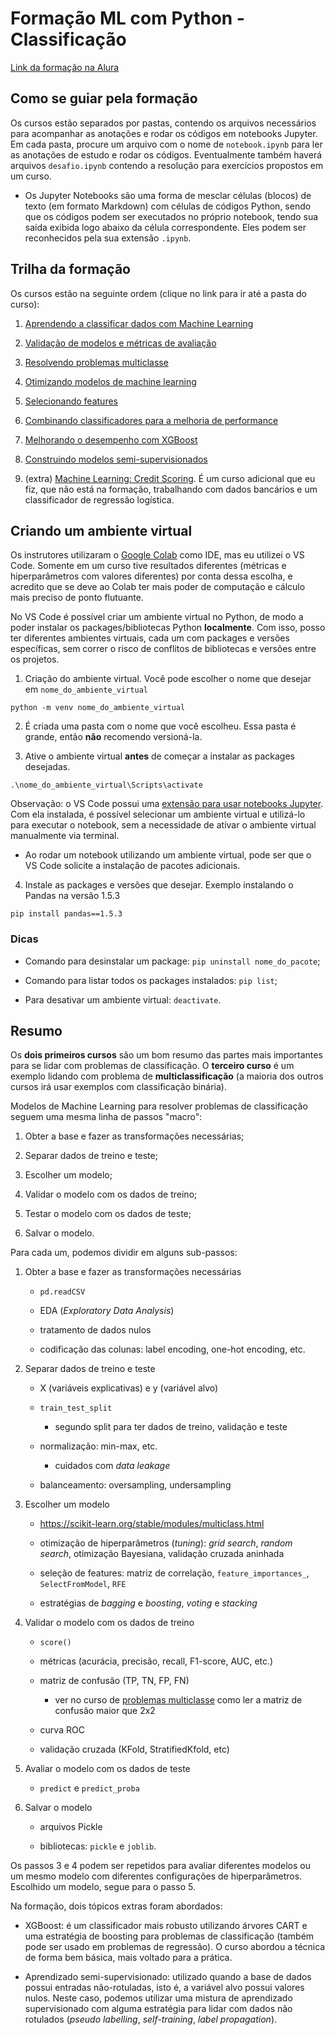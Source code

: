 # Formação ML com Python - Classificação

[Link da formação na Alura](https://cursos.alura.com.br/formacao-machine-learning-python-classificacao)

## Como se guiar pela formação

Os cursos estão separados por pastas, contendo os arquivos necessários para acompanhar as anotações e rodar os códigos em notebooks Jupyter. Em cada pasta, procure um arquivo com o nome de `notebook.ipynb` para ler as anotações de estudo e rodar os códigos. Eventualmente também haverá arquivos `desafio.ipynb` contendo a resolução para exercícios propostos em um curso.

- Os Jupyter Notebooks são uma forma de mesclar células (blocos) de texto (em formato Markdown) com células de códigos Python, sendo que os códigos podem ser executados no próprio notebook, tendo sua saída exibida logo abaixo da célula correspondente. Eles podem ser reconhecidos pela sua extensão `.ipynb`.

## Trilha da formação

Os cursos estão na seguinte ordem (clique no link para ir até a pasta do curso):

1. [Aprendendo a classificar dados com Machine Learning](/introducao-classificacao/)

2. [Validação de modelos e métricas de avaliação](/validacao-e-metricas/)

3. [Resolvendo problemas multiclasse](/classificacao-multiclasse/)

4. [Otimizando modelos de machine learning](/otimizacao-modelos/)

5. [Selecionando features](/selecao-features/)

6. [Combinando classificadores para a melhoria de performance](/bagging-boosting/)

7. [Melhorando o desempenho com XGBoost](/XGBoost/)

8. [Construindo modelos semi-supervisionados](/aprendizado-semisupervisionado/)

9. (extra) [Machine Learning: Credit Scoring](/credit_scoring/). É um curso adicional que eu fiz, que não está na formação, trabalhando com dados bancários e um classificador de regressão logística.

## Criando um ambiente virtual

Os instrutores utilizaram o [Google Colab](https://colab.research.google.com) como IDE, mas eu utilizei o VS Code. Somente em um curso tive resultados diferentes (métricas e hiperparâmetros com valores diferentes) por conta dessa escolha, e acredito que se deve ao Colab ter mais poder de computação e cálculo mais preciso de ponto flutuante.

No VS Code é possível criar um ambiente virtual no Python, de modo a poder instalar os packages/bibliotecas Python **localmente**. Com isso, posso ter diferentes ambientes virtuais, cada um com packages e versões específicas, sem correr o risco de conflitos de bibliotecas e versões entre os projetos.

1. Criação do ambiente virtual. Você pode escolher o nome que desejar em `nome_do_ambiente_virtual`

```
python -m venv nome_do_ambiente_virtual
```

2. É criada uma pasta com o nome que você escolheu. Essa pasta é grande, então **não** recomendo versioná-la.

3. Ative o ambiente virtual **antes** de começar a instalar as packages desejadas.

```
.\nome_do_ambiente_virtual\Scripts\activate
```

Observação: o VS Code possui uma [extensão para usar notebooks Jupyter](https://marketplace.visualstudio.com/items?itemName=ms-toolsai.jupyter). Com ela instalada, é possível selecionar um ambiente virtual e utilizá-lo para executar o notebook, sem a necessidade de ativar o ambiente virtual manualmente via terminal.

- Ao rodar um notebook utilizando um ambiente virtual, pode ser que o VS Code solicite a instalação de pacotes adicionais.

4. Instale as packages e versões que desejar. Exemplo instalando o Pandas na versão 1.5.3

```
pip install pandas==1.5.3
```

### Dicas

- Comando para desinstalar um package: `pip uninstall nome_do_pacote`;

- Comando para listar todos os packages instalados: `pip list`;

- Para desativar um ambiente virtual: `deactivate`.

## Resumo

Os **dois primeiros cursos** são um bom resumo das partes mais importantes para se lidar com problemas de classificação. O **terceiro curso** é um exemplo lidando com problema de **multiclassificação** (a maioria dos outros cursos irá usar exemplos com classificação binária). 

Modelos de Machine Learning para resolver problemas de classificação seguem uma mesma linha de passos "macro":

1. Obter a base e fazer as transformações necessárias;

2. Separar dados de treino e teste;

3. Escolher um modelo;

4. Validar o modelo com os dados de treino;

5. Testar o modelo com os dados de teste;

6. Salvar o modelo.

Para cada um, podemos dividir em alguns sub-passos:

1. Obter a base e fazer as transformações necessárias

    - `pd.readCSV`

    - EDA (*Exploratory Data Analysis*)

    - tratamento de dados nulos

    - codificação das colunas: label encoding, one-hot encoding, etc.

2. Separar dados de treino e teste

    - X (variáveis explicativas) e y (variável alvo)

    - `train_test_split`

        - segundo split para ter dados de treino, validação e teste

    - normalização: min-max, etc.

        - cuidados com *data leakage*

    - balanceamento: oversampling, undersampling

3. Escolher um modelo

    - https://scikit-learn.org/stable/modules/multiclass.html

    - otimização de hiperparâmetros (*tuning*): *grid search*, *random search*, otimização Bayesiana, validação cruzada aninhada

    - seleção de features: matriz de correlação, `feature_importances_`, `SelectFromModel`, `RFE`

    - estratégias de *bagging* e *boosting*, *voting* e *stacking*

4. Validar o modelo com os dados de treino

    - `score()`

    - métricas (acurácia, precisão, recall, F1-score, AUC, etc.)

    - matriz de confusão (TP, TN, FP, FN)

        - ver no curso de [problemas multiclasse](/classificacao-multiclasse/) como ler a matriz de confusão maior que 2x2

    - curva ROC

    - validação cruzada (KFold, StratifiedKfold, etc)

5. Avaliar o modelo com os dados de teste

    - `predict` e `predict_proba`

6. Salvar o modelo

    - arquivos Pickle

    - bibliotecas: `pickle` e `joblib`.

Os passos 3 e 4 podem ser repetidos para avaliar diferentes modelos ou um mesmo modelo com diferentes configurações de hiperparâmetros. Escolhido um modelo, segue para o passo 5.

Na formação, dois tópicos extras foram abordados:

- XGBoost: é um classificador mais robusto utilizando árvores CART e uma estratégia de boosting para problemas de classificação (também pode ser usado em problemas de regressão). O curso abordou a técnica de forma bem básica, mais voltado para a prática.

- Aprendizado semi-supervisionado: utilizado quando a base de dados possui entradas não-rotuladas, isto é, a variável alvo possui valores nulos. Neste caso, podemos utilizar uma mistura de aprendizado supervisionado com alguma estratégia para lidar com dados não rotulados (*pseudo labelling*, *self-training*, *label propagation*).